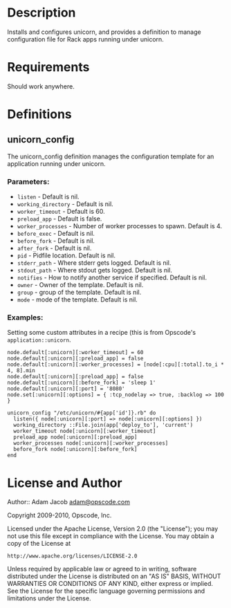 Description
===========

Installs and configures unicorn, and provides a definition to manage
configuration file for Rack apps running under unicorn.

Requirements
============

Should work anywhere.

Definitions
===========

unicorn\_config
---------------

The unicorn\_config definition manages the configuration template for
an application running under unicorn.

### Parameters:

* `listen` - Default is nil.
* `working_directory` - Default is nil.
* `worker_timeout` - Default is 60.
* `preload_app` - Default is false.
* `worker_processes` - Number of worker processes to spawn. Default is
  4.
* `before_exec` - Default is nil.
* `before_fork` - Default is nil.
* `after_fork` - Default is nil.
* `pid` - Pidfile location. Default is nil.
* `stderr_path` - Where stderr gets logged. Default is nil.
* `stdout_path` - Where stdout gets logged. Default is nil.
* `notifies` - How to notify another service if specified. Default is nil.
* `owner` - Owner of the template. Default is nil.
* `group` - group of the template. Default is nil.
* `mode` - mode of the template. Default is nil.


### Examples:

Setting some custom attributes in a recipe (this is from Opscode's `application::unicorn`.

    node.default[:unicorn][:worker_timeout] = 60
    node.default[:unicorn][:preload_app] = false
    node.default[:unicorn][:worker_processes] = [node[:cpu][:total].to_i * 4, 8].min
    node.default[:unicorn][:preload_app] = false
    node.default[:unicorn][:before_fork] = 'sleep 1'
    node.default[:unicorn][:port] = '8080'
    node.set[:unicorn][:options] = { :tcp_nodelay => true, :backlog => 100 }

    unicorn_config "/etc/unicorn/#{app['id']}.rb" do
      listen({ node[:unicorn][:port] => node[:unicorn][:options] })
      working_directory ::File.join(app['deploy_to'], 'current')
      worker_timeout node[:unicorn][:worker_timeout]
      preload_app node[:unicorn][:preload_app]
      worker_processes node[:unicorn][:worker_processes]
      before_fork node[:unicorn][:before_fork]
    end

License and Author
==================

Author:: Adam Jacob <adam@opscode.com>

Copyright 2009-2010, Opscode, Inc.

Licensed under the Apache License, Version 2.0 (the "License");
you may not use this file except in compliance with the License.
You may obtain a copy of the License at

    http://www.apache.org/licenses/LICENSE-2.0

Unless required by applicable law or agreed to in writing, software
distributed under the License is distributed on an "AS IS" BASIS,
WITHOUT WARRANTIES OR CONDITIONS OF ANY KIND, either express or implied.
See the License for the specific language governing permissions and
limitations under the License.
